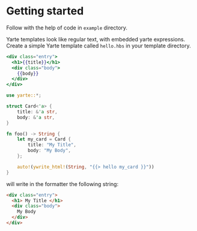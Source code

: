 # Getting started

Follow with the help of code in `example` directory.

Yarte templates look like regular text, with embedded yarte expressions. 
Create a simple Yarte template called `hello.hbs` in your template directory.

```handlebars
<div class="entry">
  <h1>{{title}}</h1>
  <div class="body">
    {{body}}
  </div>
</div>
```

```rust
use yarte::*;

struct Card<'a> {
    title: &'a str,
    body: &'a str,
}

fn foo() -> String {
    let my_card = Card {
        title: "My Title",
        body: "My Body",
    };

    auto!(ywrite_html!(String, "{{> hello my_card }}"))
}
```

will write in the formatter the following string:
```html
<div class="entry">
  <h1> My Title </h1>
  <div class="body">
    My Body
  </div>
</div>
```
